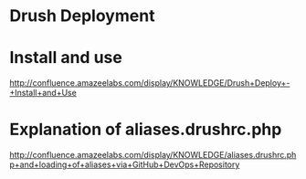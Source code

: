 Drush Deployment
================

# Install and use
http://confluence.amazeelabs.com/display/KNOWLEDGE/Drush+Deploy+-+Install+and+Use

# Explanation of aliases.drushrc.php
http://confluence.amazeelabs.com/display/KNOWLEDGE/aliases.drushrc.php+and+loading+of+aliases+via+GitHub+DevOps+Repository
